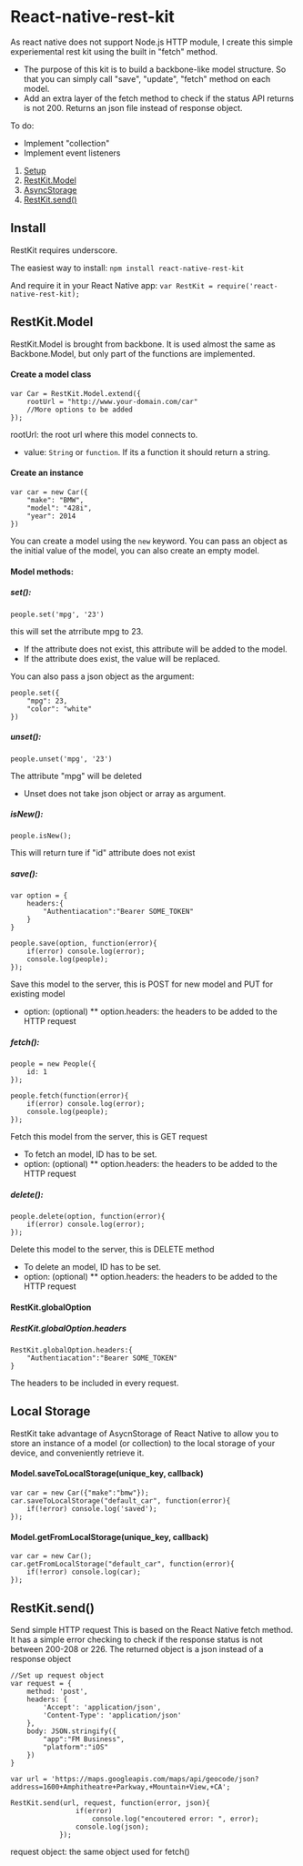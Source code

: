 # React-native-rest-kit

As react native does not support Node.js HTTP module, I create this simple experiemental rest kit using the built in "fetch" method.
* The purpose of this kit is to build a backbone-like model structure. So that you can simply call "save", "update", "fetch" method on each model.
* Add an extra layer of the fetch method to check if the status API returns is not 200. Returns an json file instead of response object.

To do:
* Implement "collection"
* Implement event listeners

1. [Setup](https://github.com/peter4k/react-native-rest-kit#install)
2. [RestKit.Model](https://github.com/peter4k/react-native-rest-kit#restkitmodel)
3. [AsyncStorage](https://github.com/peter4k/react-native-rest-kit#local-storage)
4. [RestKit.send()](https://github.com/peter4k/react-native-rest-kit#restkitsend)

## Install
RestKit requires underscore.

The easiest way to install: `npm install react-native-rest-kit`

And require it in your React Native app: `var RestKit = require('react-native-rest-kit);`

## RestKit.Model
RestKit.Model is brought from backbone. It is used almost the same as Backbone.Model, but only part of the functions are implemented. 

#### Create a model class
```
var Car = RestKit.Model.extend({
	rootUrl = "http://www.your-domain.com/car"
	//More options to be added
});
```
rootUrl: the root url where this model connects to.
* value: `String` or `function`. If its a function it should return a string.

#### Create an instance
```
var car = new Car({
	"make": "BMW",
	"model": "428i",
	"year": 2014
})
```
You can create a model using the `new` keyword. You can pass an object as the initial value of the model, you can also create an empty model.

#### Model methods:
##### set():
```
people.set('mpg', '23')
```
this will set the atrribute mpg to 23.
* If the attribute does not exist, this attribute will be added to the model.
* If the attribute does exist, the value will be replaced.

You can also pass a json object as the argument:
```
people.set({
	"mpg": 23,
	"color": "white"
})
```

##### unset():
```
people.unset('mpg', '23')
```
The attribute "mpg" will be deleted
* Unset does not take json object or array as argument.

##### isNew():
```
people.isNew();
```
This will return ture if "id" attribute does not exist

##### save():
```
var option = {
	headers:{
		"Authentiacation":"Bearer SOME_TOKEN"
	}
}

people.save(option, function(error){
    if(error) console.log(error);
    console.log(people);
});
```
Save this model to the server, this is POST for new model and PUT for existing model
* option: (optional)
** option.headers: the headers to be added to the HTTP request

##### fetch():
```
people = new People({
	id: 1
});

people.fetch(function(error){
    if(error) console.log(error);
    console.log(people);
});
```
Fetch this model from the server, this is GET request
* To fetch an model, ID has to be set.
* option: (optional)
** option.headers: the headers to be added to the HTTP request

##### delete():
```
people.delete(option, function(error){
    if(error) console.log(error);
});
```
Delete this model to the server, this is DELETE method
* To delete an model, ID has to be set.
* option: (optional)
** option.headers: the headers to be added to the HTTP request

#### RestKit.globalOption
##### RestKit.globalOption.headers
```
RestKit.globalOption.headers:{
	"Authentiacation":"Bearer SOME_TOKEN"
}
```
The headers to be included in every request.

## Local Storage
RestKit take advantage of AsycnStorage of React Native to allow you to store an instance of a model (or collection) to the local storage of your device, and conveniently retrieve it.

#### Model.saveToLocalStorage(unique_key, callback)
```
var car = new Car({"make":"bmw"});
car.saveToLocalStorage("default_car", function(error){
	if(!error) console.log('saved');
});
```

#### Model.getFromLocalStorage(unique_key, callback)
```
var car = new Car();
car.getFromLocalStorage("default_car", function(error){
	if(!error) console.log(car);
});
```

## RestKit.send()
Send simple HTTP request
This is based on the React Native fetch method. It has a simple error checking to check if the response status is not between 200-208 or 226.
The returned object is a json instead of a response object

```
//Set up request object
var request = {
    method: 'post',
    headers: {
        'Accept': 'application/json',
        'Content-Type': 'application/json'
    },
    body: JSON.stringify({
        "app":"FM Business",
        "platform":"iOS"
    })
}

var url = 'https://maps.googleapis.com/maps/api/geocode/json?address=1600+Amphitheatre+Parkway,+Mountain+View,+CA';

RestKit.send(url, request, function(error, json){
                if(error)
                    console.log("encoutered error: ", error);
                console.log(json);
            });
```
request object: the same object used for fetch()


